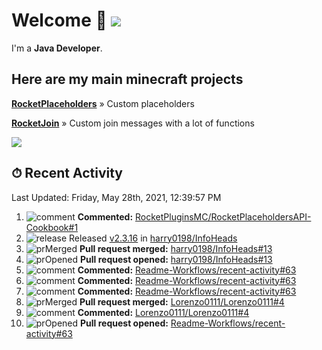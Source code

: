 # Welcome 👋 ![](https://hit.yhype.me/github/profile?user_id=69311874)

I'm a **Java Developer**.

## Here are my main minecraft projects

**[RocketPlaceholders](https://github.com/Lorenzo0111/RocketPlaceholders)** » Custom placeholders

**[RocketJoin](https://github.com/Lorenzo0111/RocketJoin)** » Custom join messages with a lot of functions

[![](https://github-readme-stats.vercel.app/api?username=Lorenzo0111&show_icons=true&count_private=true)](https://github.com/Lorenzo0111)

## ⏱ Recent Activity

<!--RECENT_ACTIVITY:last_update-->
Last Updated: Friday, May 28th, 2021, 12:39:57 PM
<!--RECENT_ACTIVITY:last_update_end-->

<!--RECENT_ACTIVITY:start-->
1. ![comment] **Commented:** [RocketPluginsMC/RocketPlaceholdersAPI-Cookbook#1](https://github.com/RocketPluginsMC/RocketPlaceholdersAPI-Cookbook/pull/1#issuecomment-849808696)
2. ![release] Released [v2.3.16](https://github.com/harry0198/InfoHeads/releases/tag/2.3.16) in [harry0198/InfoHeads](https://github.com/harry0198/InfoHeads)
3. ![prMerged] **Pull request merged:** [harry0198/InfoHeads#13](https://github.com/harry0198/InfoHeads/pull/13)
4. ![prOpened] **Pull request opened:** [harry0198/InfoHeads#13](https://github.com/harry0198/InfoHeads/pull/13)
5. ![comment] **Commented:** [Readme-Workflows/recent-activity#63](https://github.com/Readme-Workflows/recent-activity/pull/63#issuecomment-849731477)
6. ![comment] **Commented:** [Readme-Workflows/recent-activity#63](https://github.com/Readme-Workflows/recent-activity/pull/63#issuecomment-849716300)
7. ![comment] **Commented:** [Readme-Workflows/recent-activity#63](https://github.com/Readme-Workflows/recent-activity/pull/63#issuecomment-849656013)
8. ![prMerged] **Pull request merged:** [Lorenzo0111/Lorenzo0111#4](https://github.com/Lorenzo0111/Lorenzo0111/pull/4)
9. ![comment] **Commented:** [Lorenzo0111/Lorenzo0111#4](https://github.com/Lorenzo0111/Lorenzo0111/pull/4#issuecomment-849651085)
10. ![prOpened] **Pull request opened:** [Readme-Workflows/recent-activity#63](https://github.com/Readme-Workflows/recent-activity/pull/63)
<!--RECENT_ACTIVITY:end-->

[issueOpened]: https://cdn.jsdelivr.net/gh/Readme-Workflows/Readme-Icons@main/icons/octicons/IssueOpenedOld.svg
[issueClosed]: https://cdn.jsdelivr.net/gh/Readme-Workflows/Readme-Icons@main/icons/octicons/IssueClosedOld.svg

[prOpened]: https://cdn.jsdelivr.net/gh/Readme-Workflows/Readme-Icons@main/icons/octicons/PullRequestOpened.svg
[prClosed]: https://cdn.jsdelivr.net/gh/Readme-Workflows/Readme-Icons@main/icons/octicons/PullRequestClosed.svg
[prMerged]: https://cdn.jsdelivr.net/gh/Readme-Workflows/Readme-Icons@main/icons/octicons/PullRequestMerged.svg

[comment]: https://cdn.jsdelivr.net/gh/Readme-Workflows/Readme-Icons@main/icons/octicons/Comment.svg

[changesRequested]: https://cdn.jsdelivr.net/gh/Readme-Workflows/Readme-Icons@main/icons/octicons/RequestedChanges.svg
[approved]: https://cdn.jsdelivr.net/gh/Readme-Workflows/Readme-Icons@main/icons/octicons/ApprovedChanges.svg

[repoCreated]: https://cdn.jsdelivr.net/gh/Readme-Workflows/Readme-Icons@main/icons/octicons/Repository.svg
[release]: https://cdn.jsdelivr.net/gh/Readme-Workflows/Readme-Icons@main/icons/octicons/Release.svg
[star]: https://cdn.jsdelivr.net/gh/Readme-Workflows/Readme-Icons@main/icons/octicons/StarredRepository.svg
[wiki]: https://cdn.jsdelivr.net/gh/Readme-Workflows/Readme-Icons@main/icons/octicons/Wiki.svg
[fork]: https://cdn.jsdelivr.net/gh/Readme-Workflows/Readme-Icons@main/icons/octicons/ForkedRepository.svg
[people]: https://cdn.jsdelivr.net/gh/Readme-Workflows/Readme-Icons@main/icons/octicons/People.svg
